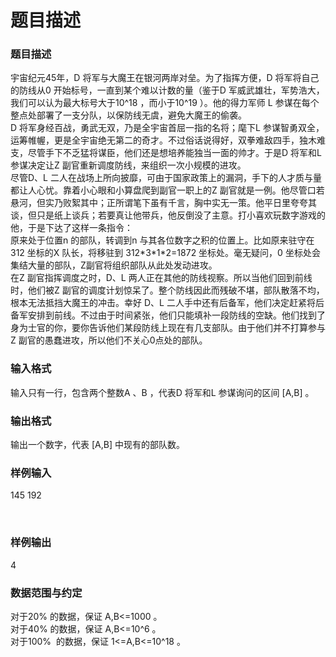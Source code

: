 # 题目描述


<h3>
	题目描述
</h3>
宇宙纪元45年，D 将军与大魔王在银河两岸对垒。为了指挥方便，D 将军将自己的防线从0 开始标号，一直到某个难以计数的量（鉴于D 军威武雄壮，军势浩大，我们可以认为最大标号大于10^18 ，而小于10^19 ）。他的得力军师 L 参谋在每个整点处部署了一支分队，以保防线无虞，避免大魔王的偷袭。 <br/>
D 将军身经百战，勇武无双，乃是全宇宙首屈一指的名将；麾下L 参谋智勇双全，运筹帷幄，更是全宇宙绝无第二的奇才。不过俗话说得好，双拳难敌四手，独木难支，尽管手下不乏猛将谋臣，他们还是想培养能独当一面的帅才。于是D 将军和L 参谋决定让Z 副官重新调度防线，来组织一次小规模的进攻。 <br/>
尽管D、L 二人在战场上所向披靡，可由于国家政策上的漏洞，手下的人才质与量都让人心忧。靠着小心眼和小算盘爬到副官一职上的Z 副官就是一例。他尽管口若悬河，但实乃败絮其中；正所谓笔下虽有千言，胸中实无一策。他平日里夸夸其谈，但只是纸上谈兵；若要真让他带兵，他反倒没了主意。打小喜欢玩数字游戏的他，于是下达了这样一条指令：<br/>
原来处于位置n 的部队，转调到n 与其各位数字之积的位置上。比如原来驻守在 312 坐标的X 队长，将移驻到 312*3*1*2=1872 坐标处。毫无疑问，0 坐标处会集结大量的部队，Z副官将组织部队从此处发动进攻。 <br/>
在Z 副官指挥调度之时，D、L 两人正在其他的防线视察。所以当他们回到前线时，他们被Z 副官的调度计划惊呆了。整个防线因此而残破不堪，部队散落不均，根本无法抵挡大魔王的冲击。幸好 D、L 二人手中还有后备军，他们决定赶紧将后备军安排到前线。不过由于时间紧张，他们只能填补一段防线的空缺。他们找到了身为士官的你，要你告诉他们某段防线上现在有几支部队。由于他们并不打算参与Z 副官的愚蠢进攻，所以他们不关心0点处的部队。 <br/>
<h3>
	输入格式
</h3>
输入只有一行，包含两个整数A 、B ，代表D 将军和L 参谋询问的区间 [A,B] 。 <br/>
<h3>
	输出格式
</h3>
输出一个数字，代表 [A,B] 中现有的部队数。 <br/>
<h3>
	样例输入
</h3>
<p>
	145 192
</p>
<p>
	<br/>
</p>
<h3>
	样例输出
</h3>
4 <br/>
<h3>
	数据范围与约定
</h3>
对于20% 的数据，保证 A,B&lt;=1000 。 <br/>
对于40% 的数据，保证 A,B&lt;=10^6 。 <br/>
对于100%  的数据，保证 1&lt;=A,B&lt;=10^18 。
<p>
	<br/>
</p>
